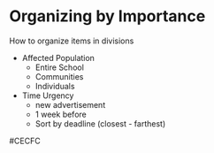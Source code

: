# Organizing by Importance
How to organize items in divisions
-	Affected Population
	-	Entire School
	-	Communities
	-	Individuals
-	Time Urgency
	-	new advertisement
	-	1 week before
	-	Sort by deadline (closest - farthest)

#CECFC